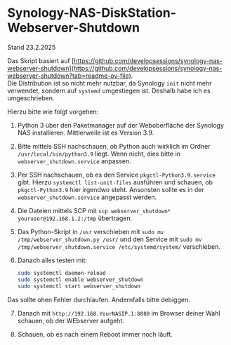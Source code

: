 # Synology-NAS-DiskStation-Webserver-Shutdown

Stand 23.2.2025

Das Skript basiert auf [https://github.com/developsessions/synology-nas-webserver-shutdown](https://github.com/developsessions/synology-nas-webserver-shutdown?tab=readme-ov-file).  
Die Distribution ist so nicht mehr nutzbar, da Synology `init` nicht mehr verwendet, sondern auf `systemd` umgestiegen ist. Deshalb habe ich es umgeschrieben.

Hierzu bitte wie folgt vorgehen:

1. Python 3 über den Paketmanager auf der Weboberfläche der Synology NAS installieren. Mittlerweile ist es Version 3.9.

2. Bitte mittels SSH nachschauen, ob Python auch wirklich im Ordner `/usr/local/bin/python3.9` liegt. Wenn nicht, dies bitte in `webserver_shutdown.service` anpassen.

3. Per SSH nachschauen, ob es den Service `pkgctl-Python3.9.service` gibt. Hierzu 
`systemctl list-unit-files`
ausführen und schauen, ob `pkgctl-Python3.9` hier irgendwo steht. Ansonsten sollte es in der `webserver_shutdown.service` angepasst werden.

4. Die Dateien mittels SCP mit 
`scp webserver_shutdown* youruser@192.168.1.2:/tmp`
übertragen.

5. Das Python-Skript in `/usr` verschieben mit 
`sudo mv /tmp/webserver_shutdown.py /usr/`
und den Service mit
`sudo mv /tmp/webserver_shutdown.service /etc/systemd/system/`
verschieben.

6. Danach alles testen mit:
   ```bash
   sudo systemctl daemon-reload
   sudo systemctl enable webserver_shutdown
   sudo systemctl start webserver_shutdown
   ```
Das sollte ohen Fehler durchlaufen. Andernfalls bitte debiggen.

7. Danach mit
`http://192.168.YourNASIP.1:8080`
im Browser deiner Wahl schauen, ob der WEbserver aufgeht.

8. Schauen, ob es nach einem Reboot immer noch läuft.